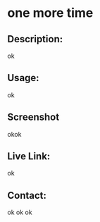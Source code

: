 # one more time

  ## Description: 
  ok
  ## Usage: 
  ok
  ## Screenshot
  okok
  ## Live Link:
  ok
  ## Contact:
  ok
  ok
  ok
